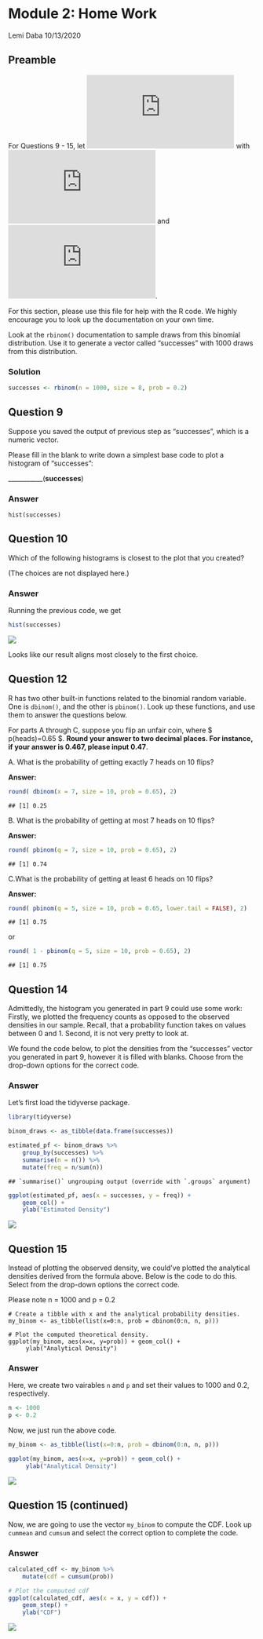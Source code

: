 Module 2: Home Work
================
Lemi Daba
10/13/2020

Preamble
--------

For Questions 9 - 15, let
![X \\sim B(n, p)](https://latex.codecogs.com/png.latex?X%20%5Csim%20B%28n%2C%20p%29 "X \sim B(n, p)")
with ![n = 8](https://latex.codecogs.com/png.latex?n%20%3D%208 "n = 8")
and
![p = 0.2](https://latex.codecogs.com/png.latex?p%20%3D%200.2 "p = 0.2").

For this section, please use this file for help with the R code. We
highly encourage you to look up the documentation on your own time.

Look at the `rbinom()` documentation to sample draws from this binomial
distribution. Use it to generate a vector called “successes” with 1000
draws from this distribution.

### Solution

``` r
successes <- rbinom(n = 1000, size = 8, prob = 0.2)
```

Question 9
----------

Suppose you saved the output of previous step as “successes”, which is a
numeric vector.

Please fill in the blank to write down a simplest base code to plot a
histogram of “successes”:

\_\_\_\_\_\_\_\_\_\_\_(**successes**)

### Answer

    hist(successes)

Question 10
-----------

Which of the following histograms is closest to the plot that you
created?

(The choices are not displayed here.)

### Answer

Running the previous code, we get

``` r
hist(successes)
```

![](Module_2_files/figure-gfm/unnamed-chunk-2-1.png)<!-- -->

Looks like our result aligns most closely to the first choice.

Question 12
-----------

R has two other built-in functions related to the binomial random
variable. One is `dbinom()`, and the other is `pbinom()`. Look up these
functions, and use them to answer the questions below.

For parts A through C, suppose you flip an unfair coin, where $
p(heads)=0.65 $. **Round your answer to two decimal places. For
instance, if your answer is 0.467, please input 0.47**.

A. What is the probability of getting exactly 7 heads on 10 flips?

**Answer:**

``` r
round( dbinom(x = 7, size = 10, prob = 0.65), 2) 
```

    ## [1] 0.25

B. What is the probability of getting at most 7 heads on 10 flips?

**Answer:**

``` r
round( pbinom(q = 7, size = 10, prob = 0.65), 2) 
```

    ## [1] 0.74

C.What is the probability of getting at least 6 heads on 10 flips?

**Answer:**

``` r
round( pbinom(q = 5, size = 10, prob = 0.65, lower.tail = FALSE), 2) 
```

    ## [1] 0.75

or

``` r
round( 1 - pbinom(q = 5, size = 10, prob = 0.65), 2)
```

    ## [1] 0.75

Question 14
-----------

Admittedly, the histogram you generated in part 9 could use some work:
Firstly, we plotted the frequency counts as opposed to the observed
densities in our sample. Recall, that a probability function takes on
values between 0 and 1. Second, it is not very pretty to look at.

We found the code below, to plot the densities from the “successes”
vector you generated in part 9, however it is filled with blanks. Choose
from the drop-down options for the correct code.

### Answer

Let’s first load the tidyverse package.

``` r
library(tidyverse)
```

``` r
binom_draws <- as_tibble(data.frame(successes))

estimated_pf <- binom_draws %>% 
    group_by(successes) %>% 
    summarise(n = n()) %>% 
    mutate(freq = n/sum(n))
```

    ## `summarise()` ungrouping output (override with `.groups` argument)

``` r
ggplot(estimated_pf, aes(x = successes, y = freq)) +
    geom_col() +
    ylab("Estimated Density")
```

![](Module_2_files/figure-gfm/unnamed-chunk-8-1.png)<!-- -->

Question 15
-----------

Instead of plotting the observed density, we could’ve plotted the
analytical densities derived from the formula above. Below is the code
to do this. Select from the drop-down options the correct code.

Please note n = 1000 and p = 0.2

    # Create a tibble with x and the analytical probability densities.
    my_binom <- as_tibble(list(x=0:n, prob = dbinom(0:n, n, p)))

    # Plot the computed theoretical density.
    ggplot(my_binom, aes(x=x, y=prob)) + geom_col() +
         ylab("Analytical Density")

### Answer

Here, we create two vairables `n` and `p` and set their values to 1000
and 0.2, respectively.

``` r
n <- 1000
p <- 0.2
```

Now, we just run the above code.

``` r
my_binom <- as_tibble(list(x=0:n, prob = dbinom(0:n, n, p)))

ggplot(my_binom, aes(x=x, y=prob)) + geom_col() +
     ylab("Analytical Density")
```

![](Module_2_files/figure-gfm/unnamed-chunk-10-1.png)<!-- -->

Question 15 (continued)
-----------------------

Now, we are going to use the vector `my_binom` to compute the CDF. Look
up `cummean` and `cumsum` and select the correct option to complete the
code.

### Answer

``` r
calculated_cdf <- my_binom %>% 
    mutate(cdf = cumsum(prob)) 

# Plot the computed cdf
ggplot(calculated_cdf, aes(x = x, y = cdf)) +
    geom_step() +
    ylab("CDF")
```

![](Module_2_files/figure-gfm/unnamed-chunk-11-1.png)<!-- -->
